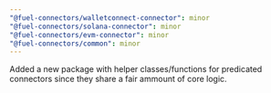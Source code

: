 ```yaml
---
"@fuel-connectors/walletconnect-connector": minor
"@fuel-connectors/solana-connector": minor
"@fuel-connectors/evm-connector": minor
"@fuel-connectors/common": minor
---
```


Added a new package with helper classes/functions for predicated connectors since they share a fair ammount of core logic.
